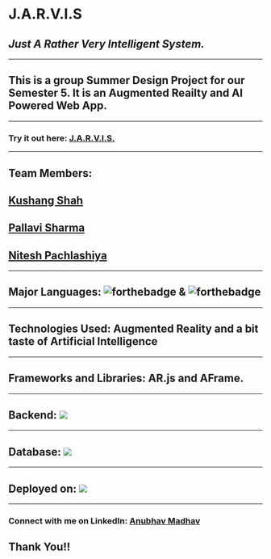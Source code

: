 # J.A.R.V.I.S
## *Just A Rather Very Intelligent System.*
---
##  This is a group Summer Design Project for our Semester 5. It is an Augmented Reailty and AI Powered Web App. 
---
### Try it out here: [J.A.R.V.I.S.](https://jarvis-iiitv.herokuapp.com/)
---
## Team Members: 
## [Kushang Shah](https://github.com/Kelta-King)  
## [Pallavi Sharma](https://github.com/Pall123vi)   
## [Nitesh Pachlashiya](https://github.com/Nitesh7147)

---

## Major Languages:  ![forthebadge](https://img.shields.io/badge/javascript%20-%23323330.svg?&style=for-the-badge&logo=javascript&logoColor=%23F7DF1E)  &  ![forthebadge](https://img.shields.io/badge/python%20-%2314354C.svg?&style=for-the-badge&logo=python&logoColor=white)
 
---
## Technologies Used: **Augmented Reality** and a bit taste of **Artificial Intelligence**
---

## Frameworks and Libraries: AR.js and AFrame.
---
## Backend:   ![](https://img.shields.io/badge/django%20-%23092E20.svg?&style=for-the-badge&logo=django&logoColor=white)
---

## Database:    ![](https://img.shields.io/badge/mysql-%2300f.svg?&style=for-the-badge&logo=mysql&logoColor=white)
---
## Deployed on:  ![](https://img.shields.io/badge/heroku%20-%23430098.svg?&style=for-the-badge&logo=heroku&logoColor=white)
---
<!-- --- -->
<!-- 
>Home Page:
---
![](static/img/Screenshot%20(689).png)

---
> Result Page: (Find yours)
---
![](static/img/Screenshot%20(690).png)

---
> Error 404 Page:
![](static/img/Screenshot%20(691).png) -->

<!-- --- -->

### Connect with me on LinkedIn: [Anubhav Madhav](https://www.linkedin.com/in/anubhav-madhav/) 

## Thank You!!

